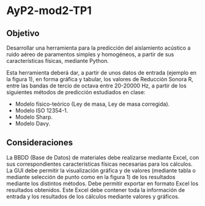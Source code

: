 # AyP2-mod2-TP1

## Objetivo
Desarrollar una herramienta para la predicción del aislamiento acústico a ruido aéreo de
paramentos simples y homogéneos, a partir de sus características físicas, mediante Python.

Esta herramienta deberá dar, a partir de unos datos de entrada (ejemplo en la figura 1), en
forma gráfica y tabular, los valores de Reducción Sonora R, entre las bandas de tercio de
octava entre 20-20000 Hz, a partir de los siguientes métodos de predicción estudiados en
clase: 

- Modelo físico-teórico (Ley de masa, Ley de masa corregida). 
- Modelo ISO 12354-1. 
- Modelo Sharp. 
- Modelo Davy.

## Consideraciones
La BBDD (Base de Datos) de materiales debe realizarse mediante Excel, con sus
correspondientes características físicas necesarias para los cálculos.
La GUI debe permitir la visualización gráfica y de valores (mediante tabla o mediante selección de
punto como en la figura 1) de los resultados mediante los distintos métodos.
Debe permitir exportar en formato Excel los resultados obtenidos. Este Excel debe contener toda la
información de entrada y los resultados de los cálculos mediante valores y gráficos.
